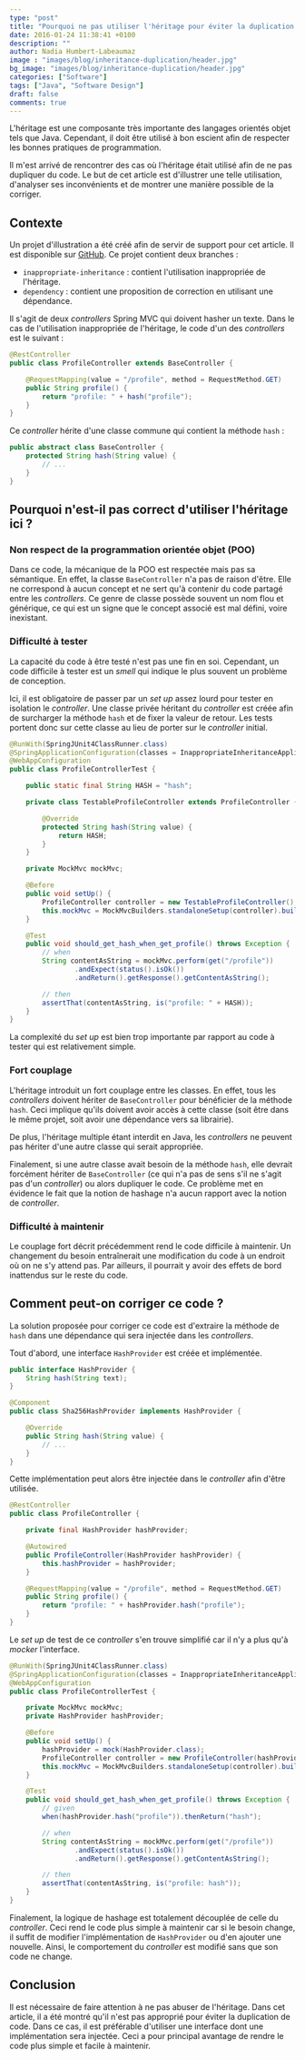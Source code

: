 ```yaml
---
type: "post"
title: "Pourquoi ne pas utiliser l'héritage pour éviter la duplication de code ?"
date: 2016-01-24 11:38:41 +0100
description: ""
author: Nadia Humbert-Labeaumaz
image : "images/blog/inheritance-duplication/header.jpg"
bg_image: "images/blog/inheritance-duplication/header.jpg"
categories: ["Software"]
tags: ["Java", "Software Design"]
draft: false
comments: true
---
```


L'héritage est une composante très importante des langages orientés objet tels que Java. Cependant, il doit être utilisé à bon escient afin de respecter les bonnes pratiques de programmation.

Il m'est arrivé de rencontrer des cas où l'héritage était utilisé afin de ne pas dupliquer du code. Le but de cet article est d'illustrer une telle utilisation, d'analyser ses inconvénients et de montrer une manière possible de la corriger.

<!-- more -->

## Contexte

Un projet d'illustration a été créé afin de servir de support pour cet article. Il est disponible sur [GitHub](https://github.com/nphumbert/demo-inappropriate-inheritance). Ce projet contient deux branches :

- `inappropriate-inheritance` : contient l'utilisation inappropriée de l'héritage.
- `dependency` : contient une proposition de correction en utilisant une dépendance.

Il s'agit de deux _controllers_ Spring MVC qui doivent hasher un texte. Dans le cas de l'utilisation inappropriée de l'héritage, le code d'un des _controllers_ est le suivant :

```java
@RestController
public class ProfileController extends BaseController {

    @RequestMapping(value = "/profile", method = RequestMethod.GET)
    public String profile() {
        return "profile: " + hash("profile");
    }
}
```

Ce _controller_ hérite d'une classe commune qui contient la méthode `hash` :

```java
public abstract class BaseController {
    protected String hash(String value) {
        // ...
    }
}
```

## Pourquoi n'est-il pas correct d'utiliser l'héritage ici ?

### Non respect de la programmation orientée objet (POO)

Dans ce code, la mécanique de la POO est respectée mais pas sa sémantique. En effet, la classe `BaseController` n'a pas de raison d'être. Elle ne correspond à aucun concept et ne sert qu'à contenir du code partagé entre les _controllers_. Ce genre de classe possède souvent un nom flou et générique, ce qui est un signe que le concept associé est mal défini, voire inexistant.

### Difficulté à tester

La capacité du code à être testé n'est pas une fin en soi. Cependant, un code difficile à tester est un _smell_ qui indique le plus souvent un problème de conception.

Ici, il est obligatoire de passer par un _set up_ assez lourd pour tester en isolation le _controller_. Une classe privée héritant du _controller_ est créée afin de surcharger la méthode `hash` et de fixer la valeur de retour. Les tests portent donc sur cette classe au lieu de porter sur le _controller_ initial.

```java
@RunWith(SpringJUnit4ClassRunner.class)
@SpringApplicationConfiguration(classes = InappropriateInheritanceApplication.class)
@WebAppConfiguration
public class ProfileControllerTest {

    public static final String HASH = "hash";

    private class TestableProfileController extends ProfileController {

        @Override
        protected String hash(String value) {
            return HASH;
        }
    }

    private MockMvc mockMvc;

    @Before
    public void setUp() {
        ProfileController controller = new TestableProfileController();
        this.mockMvc = MockMvcBuilders.standaloneSetup(controller).build();
    }

    @Test
    public void should_get_hash_when_get_profile() throws Exception {
        // when
        String contentAsString = mockMvc.perform(get("/profile"))
                .andExpect(status().isOk())
                .andReturn().getResponse().getContentAsString();

        // then
        assertThat(contentAsString, is("profile: " + HASH));
    }
}
```

La complexité du _set up_ est bien trop importante par rapport au code à tester qui est relativement simple.

### Fort couplage

L'héritage introduit un fort couplage entre les classes. En effet, tous les _controllers_ doivent hériter de `BaseController` pour bénéficier de la méthode `hash`. Ceci implique qu'ils doivent avoir accès à cette classe (soit être dans le même projet, soit avoir une dépendance vers sa librairie).

De plus, l'héritage multiple étant interdit en Java, les _controllers_ ne peuvent pas hériter d'une autre classe qui serait appropriée.

Finalement, si une autre classe avait besoin de la méthode `hash`, elle devrait forcément hériter de `BaseController` (ce qui n'a pas de sens s'il ne s'agit pas d'un _controller_) ou alors dupliquer le code. Ce problème met en évidence le fait que la notion de hashage n'a aucun rapport avec la notion de _controller_.

### Difficulté à maintenir

Le couplage fort décrit précédemment rend le code difficile à maintenir. Un changement du besoin entraînerait une modification du code à un endroit où on ne s'y attend pas. Par ailleurs, il pourrait y avoir des effets de bord inattendus sur le reste du code.

## Comment peut-on corriger ce code ?

La solution proposée pour corriger ce code est d'extraire la méthode de `hash` dans une dépendance qui sera injectée dans les _controllers_.

Tout d'abord, une interface `HashProvider` est créée et implémentée.

```java
public interface HashProvider {
    String hash(String text);
}
```

```java
@Component
public class Sha256HashProvider implements HashProvider {

    @Override
    public String hash(String value) {
		// ...
    }
}
```

Cette implémentation peut alors être injectée dans le _controller_ afin d'être utilisée.

```java
@RestController
public class ProfileController {

    private final HashProvider hashProvider;

    @Autowired
    public ProfileController(HashProvider hashProvider) {
        this.hashProvider = hashProvider;
    }

    @RequestMapping(value = "/profile", method = RequestMethod.GET)
    public String profile() {
        return "profile: " + hashProvider.hash("profile");
    }
}
```

Le _set up_ de test de ce _controller_ s'en trouve simplifié car il n'y a plus qu'à _mocker_ l'interface.

```java
@RunWith(SpringJUnit4ClassRunner.class)
@SpringApplicationConfiguration(classes = InappropriateInheritanceApplication.class)
@WebAppConfiguration
public class ProfileControllerTest {

    private MockMvc mockMvc;
    private HashProvider hashProvider;

    @Before
    public void setUp() {
        hashProvider = mock(HashProvider.class);
        ProfileController controller = new ProfileController(hashProvider);
        this.mockMvc = MockMvcBuilders.standaloneSetup(controller).build();
    }

    @Test
    public void should_get_hash_when_get_profile() throws Exception {
        // given
        when(hashProvider.hash("profile")).thenReturn("hash");

        // when
        String contentAsString = mockMvc.perform(get("/profile"))
                .andExpect(status().isOk())
                .andReturn().getResponse().getContentAsString();

        // then
        assertThat(contentAsString, is("profile: hash"));
    }
}
```

Finalement, la logique de hashage est totalement découplée de celle du _controller_. Ceci rend le code plus simple à maintenir car si le besoin change, il suffit de modifier l'implémentation de `HashProvider` ou d'en ajouter une nouvelle. Ainsi, le comportement du _controller_ est modifié sans que son code ne change.

## Conclusion

Il est nécessaire de faire attention à ne pas abuser de l'héritage. Dans cet article, il a été montré qu'il n'est pas approprié pour éviter la duplication de code. Dans ce cas, il est préférable d'utiliser une interface dont une implémentation sera injectée. Ceci a pour principal avantage de rendre le code plus simple et facile à maintenir.
